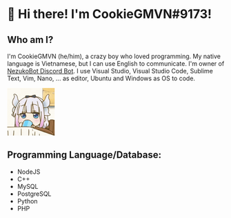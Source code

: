 # 👋 Hi there! I'm CookieGMVN#9173!

## Who am I?

I'm CookieGMVN (he/him), a crazy boy who loved programming. My native language is Vietnamese, but I can use English to communicate. I'm owner of [NezukoBot Discord Bot](https://nezukobot.vn/). I use Visual Studio, Visual Studio Code, Sublime Text, Vim, Nano, ... as editor, Ubuntu and Windows as OS to code.

<img src= "https://raw.githubusercontent.com/CookieGMVN/CookieGMVN/main/resources/kanna.gif" width=110 height=110>

## Programming Language/Database:

- NodeJS
- C++
- MySQL
- PostgreSQL
- Python
- PHP
